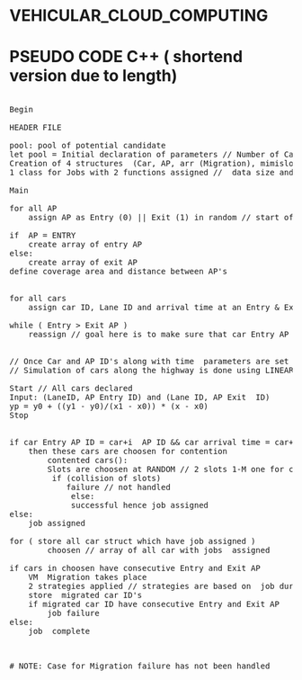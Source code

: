 # VEHICULAR_CLOUD_COMPUTING

# PSEUDO CODE C++ ( shortend version due to length) 


<pre>

Begin

HEADER FILE

pool: pool of potential candidate
let pool = Initial declaration of parameters // Number of Cars, lanes on highway and AP, Bandwidth for all AP's, VM size, Speed of cars limit, etc
Creation of 4 structures  (Car, AP, arr (Migration), mimislot (contention) initialized with subsequent variables
1 class for Jobs with 2 functions assigned //  data size and data storage 

Main

for all AP 
    assign AP as Entry (0) || Exit (1) in random // start of an AP is always entry (assumption)

if  AP = ENTRY 
    create array of entry AP
else:
    create array of exit AP
define coverage area and distance between AP's


for all cars 
    assign car ID, Lane ID and arrival time at an Entry & Exit AP
     
while ( Entry > Exit AP )
    reassign // goal here is to make sure that car Entry AP ID  is lower than exit  AP ID along the highway
  
  
// Once Car and AP ID's along with time  parameters are set begin simulation
// Simulation of cars along the highway is done using LINEAR INTERPOLATION
 
Start // All cars declared
Input: (LaneID, AP Entry ID) and (Lane ID, AP Exit  ID)
yp = y0 + ((y1 - y0)/(x1 - x0)) * (x - x0)
Stop
 
 
if car Entry AP ID = car+i  AP ID && car arrival time = car+i arrival time && car Lane ID != car+i Lane ID // brute force
    then these cars are choosen for contention
        contented cars():
        Slots are choosen at RANDOM // 2 slots 1-M one for contention  other for storing  car ID
         if (collision of slots)
            failure // not handled
             else:
             successful hence job assigned 
else:  
    job assigned
              
for ( store all car struct which have job assigned )
        choosen // array of all car with jobs  assigned
  
if cars in choosen have consecutive Entry and Exit AP
    VM  Migration takes place
    2 strategies applied // strategies are based on  job duration and distance from AP
    store  migrated car ID's
    if migrated car ID have consecutive Entry and Exit AP
        job failure
else:
    job  complete
           
<pre>

# NOTE: Case for Migration failure has not been handled 


   





